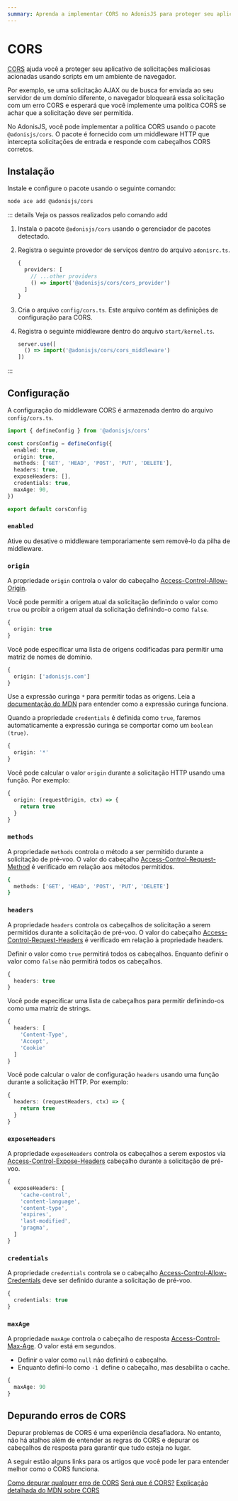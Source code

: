 ```yaml
---
summary: Aprenda a implementar CORS no AdonisJS para proteger seu aplicativo.
---
```


# CORS

[CORS](https://developer.mozilla.org/en-US/docs/Web/HTTP/CORS) ajuda você a proteger seu aplicativo de solicitações maliciosas acionadas usando scripts em um ambiente de navegador.

Por exemplo, se uma solicitação AJAX ou de busca for enviada ao seu servidor de um domínio diferente, o navegador bloqueará essa solicitação com um erro CORS e esperará que você implemente uma política CORS se achar que a solicitação deve ser permitida.

No AdonisJS, você pode implementar a política CORS usando o pacote `@adonisjs/cors`. O pacote é fornecido com um middleware HTTP que intercepta solicitações de entrada e responde com cabeçalhos CORS corretos.

## Instalação

Instale e configure o pacote usando o seguinte comando:

```sh
node ace add @adonisjs/cors
```

::: details Veja os passos realizados pelo comando add

1. Instala o pacote `@adonisjs/cors` usando o gerenciador de pacotes detectado.

2. Registra o seguinte provedor de serviços dentro do arquivo `adonisrc.ts`.

    ```ts
    {
      providers: [
        // ...other providers
        () => import('@adonisjs/cors/cors_provider')
      ]
    }
    ```

3. Cria o arquivo `config/cors.ts`. Este arquivo contém as definições de configuração para CORS.

4. Registra o seguinte middleware dentro do arquivo `start/kernel.ts`.

    ```ts
    server.use([
      () => import('@adonisjs/cors/cors_middleware')
    ])
    ```

:::

## Configuração

A configuração do middleware CORS é armazenada dentro do arquivo `config/cors.ts`.

```ts
import { defineConfig } from '@adonisjs/cors'

const corsConfig = defineConfig({
  enabled: true,
  origin: true,
  methods: ['GET', 'HEAD', 'POST', 'PUT', 'DELETE'],
  headers: true,
  exposeHeaders: [],
  credentials: true,
  maxAge: 90,
})

export default corsConfig
```

### `enabled`

Ative ou desative o middleware temporariamente sem removê-lo da pilha de middleware.

### `origin`

A propriedade `origin` controla o valor do cabeçalho [Access-Control-Allow-Origin](https://developer.mozilla.org/en-US/docs/Web/HTTP/Headers/Access-Control-Allow-Origin).

Você pode permitir a origem atual da solicitação definindo o valor como `true` ou proibir a origem atual da solicitação definindo-o como `false`.

```ts
{
  origin: true
}
```

Você pode especificar uma lista de origens codificadas para permitir uma matriz de nomes de domínio.

```ts
{
  origin: ['adonisjs.com']
}
```

Use a expressão curinga `*` para permitir todas as origens. Leia a [documentação do MDN](https://developer.mozilla.org/en-US/docs/Web/HTTP/Headers/Access-Control-Allow-Origin#directives) para entender como a expressão curinga funciona.

Quando a propriedade `credentials` é definida como `true`, faremos automaticamente a expressão curinga se comportar como um `boolean (true)`.

```ts
{
  origin: '*'
}
```

Você pode calcular o valor `origin` durante a solicitação HTTP usando uma função. Por exemplo:

```ts
{
  origin: (requestOrigin, ctx) => {
    return true
  }
}
```

### `methods`

A propriedade `methods` controla o método a ser permitido durante a solicitação de pré-voo. O valor do cabeçalho [Access-Control-Request-Method](https://developer.mozilla.org/en-US/docs/Web/HTTP/Headers/Access-Control-Request-Method) é verificado em relação aos métodos permitidos.

```sh
{
  methods: ['GET', 'HEAD', 'POST', 'PUT', 'DELETE']
}
```

### `headers`

A propriedade `headers` controla os cabeçalhos de solicitação a serem permitidos durante a solicitação de pré-voo. O valor do cabeçalho [Access-Control-Request-Headers](https://developer.mozilla.org/en-US/docs/Web/HTTP/Headers/Access-Control-Request-Headers) é verificado em relação à propriedade headers.

Definir o valor como `true` permitirá todos os cabeçalhos. Enquanto definir o valor como `false` não permitirá todos os cabeçalhos.

```ts
{
  headers: true
}
```

Você pode especificar uma lista de cabeçalhos para permitir definindo-os como uma matriz de strings.

```ts
{
  headers: [
    'Content-Type',
    'Accept',
    'Cookie'
  ]
}
```

Você pode calcular o valor de configuração `headers` usando uma função durante a solicitação HTTP. Por exemplo:

```ts
{
  headers: (requestHeaders, ctx) => {
    return true
  }
}
```

### `exposeHeaders`

A propriedade `exposeHeaders` controla os cabeçalhos a serem expostos via [Access-Control-Expose-Headers](https://developer.mozilla.org/en-US/docs/Web/HTTP/Headers/Access-Control-Expose-Headers) cabeçalho durante a solicitação de pré-voo.

```ts
{
  exposeHeaders: [
    'cache-control',
    'content-language',
    'content-type',
    'expires',
    'last-modified',
    'pragma',
  ]
}
```

### `credentials`

A propriedade `credentials` controla se o cabeçalho [Access-Control-Allow-Credentials](https://developer.mozilla.org/en-US/docs/Web/HTTP/Headers/Access-Control-Allow-Credentials) deve ser definido durante a solicitação de pré-voo.

```ts
{
  credentials: true
}
```

### `maxAge`

A propriedade `maxAge` controla o cabeçalho de resposta [Access-Control-Max-Age](https://developer.mozilla.org/en-US/docs/Web/HTTP/Headers/Access-Control-Max-Age). O valor está em segundos.

- Definir o valor como `null` não definirá o cabeçalho.
- Enquanto defini-lo como `-1 `define o cabeçalho, mas desabilita o cache.

```ts
{
  maxAge: 90
}
```

## Depurando erros de CORS
Depurar problemas de CORS é uma experiência desafiadora. No entanto, não há atalhos além de entender as regras do CORS e depurar os cabeçalhos de resposta para garantir que tudo esteja no lugar.

A seguir estão alguns links para os artigos que você pode ler para entender melhor como o CORS funciona.

[Como depurar qualquer erro de CORS](https://httptoolkit.com/blog/how-to-debug-cors-errors/)
[Será que é CORS?](https://httptoolkit.com/will-it-cors/)
[Explicação detalhada do MDN sobre CORS](https://developer.mozilla.org/en-US/docs/Web/HTTP/CORS)
